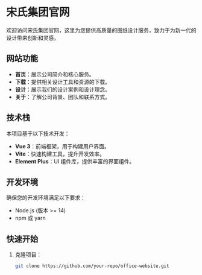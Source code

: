 # 宋氏集团官网

欢迎访问宋氏集团官网，这里为您提供高质量的图纸设计服务，致力于为新一代的设计带来创新和灵感。

## 网站功能

- **首页**：展示公司简介和核心服务。
- **下载**：提供相关设计工具和资源的下载。
- **设计**：展示我们的设计案例和设计理念。
- **关于**：了解公司背景、团队和联系方式。

## 技术栈

本项目基于以下技术开发：

- **Vue 3**：前端框架，用于构建用户界面。
- **Vite**：快速构建工具，提升开发效率。
- **Element Plus**：UI 组件库，提供丰富的界面组件。

## 开发环境

确保您的开发环境满足以下要求：

- Node.js (版本 >= 14)
- npm 或 yarn

## 快速开始

1. 克隆项目：
   ```bash
   git clone https://github.com/your-repo/office-website.git